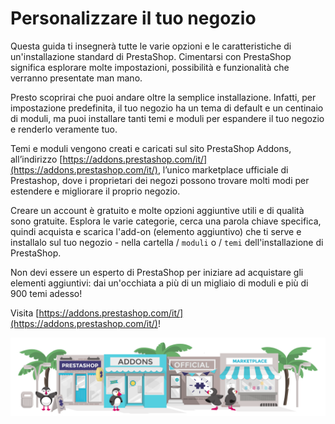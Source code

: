 # Personalizzare il tuo negozio

Questa guida ti insegnerà tutte le varie opzioni e le caratteristiche di un'installazione standard di PrestaShop. Cimentarsi con PrestaShop significa esplorare molte impostazioni, possibilità e funzionalità che verranno presentate man mano.

Presto scoprirai che puoi andare oltre la semplice installazione. Infatti, per impostazione predefinita, il tuo negozio ha un tema di default e un centinaio di moduli, ma puoi installare tanti temi e moduli per espandere il tuo negozio e renderlo veramente tuo.

Temi e moduli vengono creati e caricati sul sito PrestaShop Addons, all’indirizzo [https://addons.prestashop.com/it/](https://addons.prestashop.com/it/), l’unico marketplace ufficiale di Prestashop, dove i proprietari dei negozi possono trovare molti modi per estendere e migliorare il proprio negozio.

Creare un account è gratuito e molte opzioni aggiuntive utili e di qualità sono gratuite. Esplora le varie categorie, cerca una parola chiave specifica, quindi acquista e scarica l'add-on \(elemento aggiuntivo\) che ti serve e installalo sul tuo negozio - nella cartella / `moduli` o / `temi` dell'installazione di PrestaShop.

Non devi essere un esperto di PrestaShop per iniziare ad acquistare gli elementi aggiuntivi: dai un'occhiata a più di un migliaio di moduli e più di 900 temi adesso!

Visita [https://addons.prestashop.com/it/](https://addons.prestashop.com/it/)!

![](../.gitbook/assets/54266970.png)

